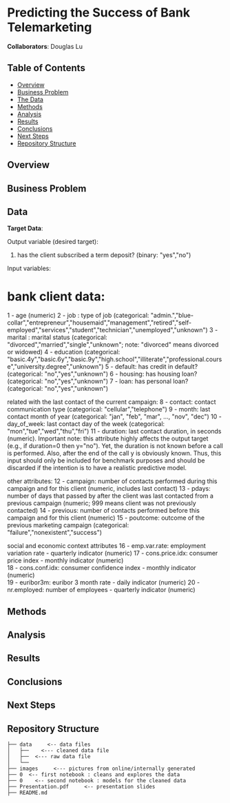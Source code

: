 # Predicting the Success of Bank Telemarketing

**Collaborators**: Douglas Lu

## Table of Contents
* [Overview](#Overview)
* [Business Problem](#Business-Problem)
* [The Data](#The-Data)
* [Methods](#Methods)
* [Analysis](#Analysis)
* [Results](#Results)
* [Conclusions](#Conclusion)
* [Next Steps](#Next-Steps)
* [Repository Structure](#Repository-Structure)

## Overview

## Business Problem

## Data

**Target Data**: 

Output variable (desired target):
  1.  has the client subscribed a term deposit? (binary: "yes","no")

 Input variables:
   # bank client data:
   1 - age (numeric)
   2 - job : type of job (categorical: "admin.","blue-collar","entrepreneur","housemaid","management","retired","self-employed","services","student","technician","unemployed","unknown")
   3 - marital : marital status (categorical: "divorced","married","single","unknown"; note: "divorced" means divorced or widowed)
   4 - education (categorical: "basic.4y","basic.6y","basic.9y","high.school","illiterate","professional.course","university.degree","unknown")
   5 - default: has credit in default? (categorical: "no","yes","unknown")
   6 - housing: has housing loan? (categorical: "no","yes","unknown")
   7 - loan: has personal loan? (categorical: "no","yes","unknown")
   
   related with the last contact of the current campaign:
   8 - contact: contact communication type (categorical: "cellular","telephone") 
   9 - month: last contact month of year (categorical: "jan", "feb", "mar", ..., "nov", "dec")
  10 - day_of_week: last contact day of the week (categorical: "mon","tue","wed","thu","fri")
  11 - duration: last contact duration, in seconds (numeric). Important note:  this attribute highly affects the output target (e.g., if duration=0 then y="no"). Yet, the duration is not known before a call is performed. Also, after the end of the call y is obviously known. Thus, this input should only be included for benchmark purposes and should be discarded if the intention is to have a realistic predictive model.
  
   other attributes:
  12 - campaign: number of contacts performed during this campaign and for this client (numeric, includes last contact)
  13 - pdays: number of days that passed by after the client was last contacted from a previous campaign (numeric; 999 means client was not previously contacted)
  14 - previous: number of contacts performed before this campaign and for this client (numeric)
  15 - poutcome: outcome of the previous marketing campaign (categorical: "failure","nonexistent","success")
  
   social and economic context attributes
  16 - emp.var.rate: employment variation rate - quarterly indicator (numeric)
  17 - cons.price.idx: consumer price index - monthly indicator (numeric)     
  18 - cons.conf.idx: consumer confidence index - monthly indicator (numeric)     
  19 - euribor3m: euribor 3 month rate - daily indicator (numeric)
  20 - nr.employed: number of employees - quarterly indicator (numeric)
  
## Methods

## Analysis

## Results

## Conclusions

## Next Steps

## Repository Structure

```
├── data     <-- data files
│   ├──    <--- cleaned data file
│   ├──  <--- raw data file
│   └── 
├── images     <--- pictures from online/internally generated  
├── 0  <-- first notebook : cleans and explores the data
├── 0    <-- second notebook : models for the cleaned data
├── Presentation.pdf     <-- presentation slides
├── README.md
```
